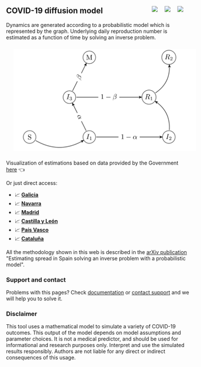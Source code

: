 ## COVID-19 diffusion model <a href="../../blob/master/README.es.md"><img src="../../blob/master/images/Flag_of_Spain.png" align="right" hspace="0" vspace="0" width="35px"></a> <a href="../../blob/master/README.en.md"><img src="../../blob/master/images/Flag_of_Union.png" align="right" hspace="0" vspace="0" width="35px"></a><a href="../../blob/master/README.ga.md"><img src="../../blob/master/images/Flag_of_Galicia.png" align="right" hspace="0" vspace="0" width="35px"></a>

Dynamics are generated according to a probabilistic model which is represented by the graph. Underlying daily reproduction number is estimated as a function of time by solving an inverse problem. 

<img src="./images/graph.png" align="middle" hspace="20" vspace="10" width="500px">

Visualization of estimations based on data provided by the Government [here](https://mmatabuena.github.io/forecastCovid/.) :point_left:

Or just direct access:

* :chart_with_upwards_trend: __[Galicia](https://mmatabuena.github.io/forecastCovid/Rmds/Espana/Galicia/main.html)__
* :chart_with_upwards_trend: __[Navarra](https://mmatabuena.github.io/forecastCovid/Rmds/Espana/Navarra/main.html)__
* :chart_with_upwards_trend: __[Madrid](https://mmatabuena.github.io/forecastCovid/Rmds/Espana/Madrid/main.html)__
* :chart_with_upwards_trend: __[Castilla y León](https://mmatabuena.github.io/forecastCovid/Rmds/Espana/Leon/main.html)__
* :chart_with_upwards_trend: __[País Vasco](https://mmatabuena.github.io/forecastCovid/Rmds/Espana/Vasco/main.html)__
* :chart_with_upwards_trend: __[Cataluña](https://mmatabuena.github.io/forecastCovid/Rmds/Espana/Cataluna/main.html)__

All the methodology shown in this web is described in the [arXiv publication](https://arxiv.org/abs/2004.13695) "Estimating spread in Spain solving an inverse problem with a probabilistic model".


### Support and contact

Problems with this pages? Check [documentation](https://help.github.com/categories/github-pages-basics/) or [contact support](https://github.com/contact) and we will help you to solve it. 

### Disclaimer
This tool uses a mathematical model to simulate a variety of COVID-19 outcomes. This output of the model depends on model assumptions and parameter choices. It is not a medical predictor, and should be used for informational and research purposes only. Interpret and use the simulated results responsibly. Authors are not liable for any direct or indirect consequences of this usage.
